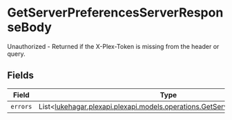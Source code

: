 # GetServerPreferencesServerResponseBody

Unauthorized - Returned if the X-Plex-Token is missing from the header or query.


## Fields

| Field                                                                                                                                 | Type                                                                                                                                  | Required                                                                                                                              | Description                                                                                                                           |
| ------------------------------------------------------------------------------------------------------------------------------------- | ------------------------------------------------------------------------------------------------------------------------------------- | ------------------------------------------------------------------------------------------------------------------------------------- | ------------------------------------------------------------------------------------------------------------------------------------- |
| `errors`                                                                                                                              | List<[lukehagar.plexapi.plexapi.models.operations.GetServerPreferencesErrors](../../models/operations/GetServerPreferencesErrors.md)> | :heavy_minus_sign:                                                                                                                    | N/A                                                                                                                                   |